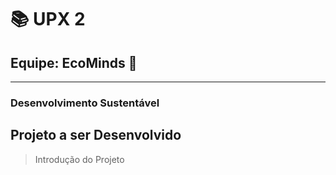 # 📚 UPX 2 
## Equipe: EcoMinds 🍃
---
### Desenvolvimento Sustentável

## Projeto a ser Desenvolvido

> Introdução do Projeto
